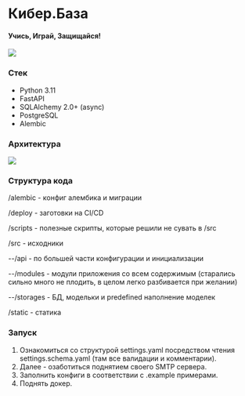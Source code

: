 # Кибер.База
#### Учись, Играй, Защищайся!
![](https://cyber.innohassle.ru/cyberbase.jpg)

### Стек
- Python 3.11
- FastAPI
- SQLAlchemy 2.0+ (async)
- PostgreSQL
- Alembic

### Архитектура

![](https://github.com/one-zero-eight/hackathon-cyberlight-new-back/assets/49876341/f75c9488-4290-4d15-be18-51858bd622bf)


### Структура кода
/alembic - конфиг алембика и миграции

/deploy - заготовки на CI/CD

/scripts - полезные скрипты, которые решили не сувать в /src

/src - исходники

--/api - по большей части конфигурации и инициализации
  
--/modules - модули приложения со всем содержимым (старались сильно много не плодить, в целом легко разбивается при желании)
  
--/storages - БД, модельки и predefined наполнение моделек 

/static - статика


### Запуск

1. Ознакомиться со структурой settings.yaml посредством чтения settings.schema.yaml (там все валидации и комментарии).
2. Далее - озаботиться поднятием своего SMTP сервера.
3. Заполнить конфиги в соответствии с .example примерами.
4. Поднять докер. 



